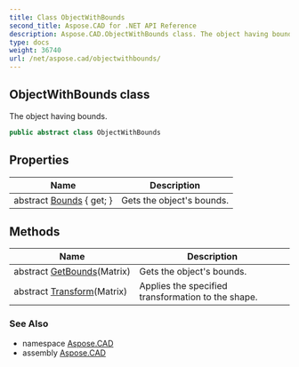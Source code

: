 ```yaml
---
title: Class ObjectWithBounds
second_title: Aspose.CAD for .NET API Reference
description: Aspose.CAD.ObjectWithBounds class. The object having bounds
type: docs
weight: 36740
url: /net/aspose.cad/objectwithbounds/
---
```

## ObjectWithBounds class

The object having bounds.

```csharp
public abstract class ObjectWithBounds
```

## Properties

| Name | Description |
| --- | --- |
| abstract [Bounds](../../aspose.cad/objectwithbounds/bounds/) { get; } | Gets the object's bounds. |

## Methods

| Name | Description |
| --- | --- |
| abstract [GetBounds](../../aspose.cad/objectwithbounds/getbounds/)(Matrix) | Gets the object's bounds. |
| abstract [Transform](../../aspose.cad/objectwithbounds/transform/)(Matrix) | Applies the specified transformation to the shape. |

### See Also

* namespace [Aspose.CAD](../../aspose.cad/)
* assembly [Aspose.CAD](../../)


